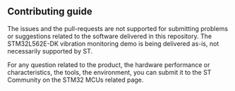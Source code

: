 
## Contributing guide

The issues and the pull-requests are not supported for submitting problems or suggestions related to the software delivered in this repository. The STM32L562E-DK vibration monitoring demo is being delivered as-is, not necessarily supported by ST.

For any question related to the product, the hardware performance or characteristics, the tools, the environment, you can submit it to the ST Community on the STM32 MCUs related page.
